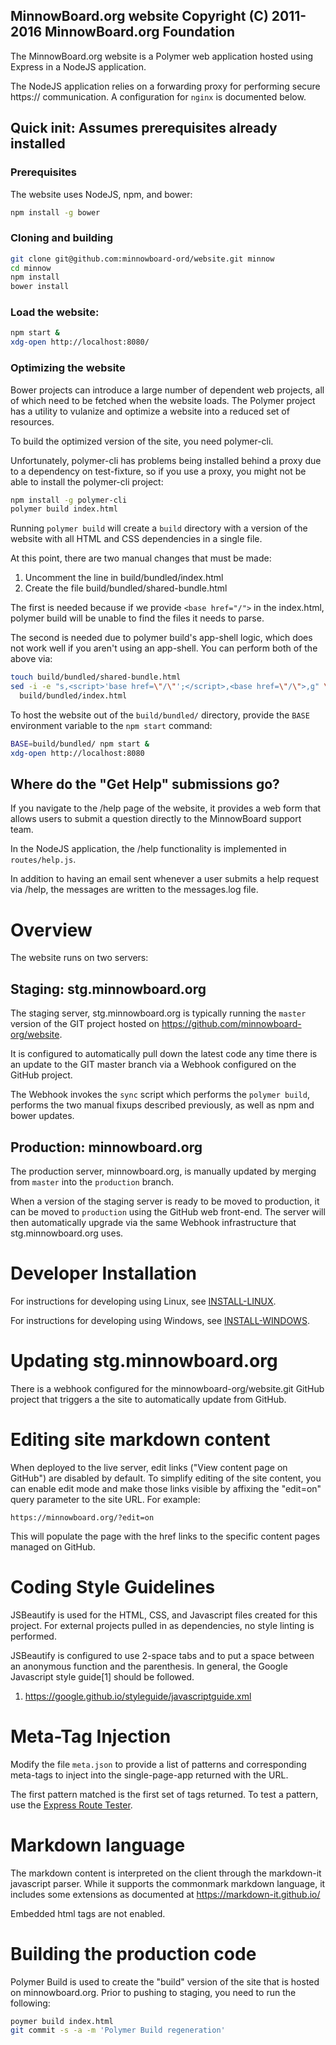 MinnowBoard.org website
Copyright (C) 2011-2016 MinnowBoard.org Foundation
---

The MinnowBoard.org website is a Polymer web application hosted using
Express in a NodeJS application.

The NodeJS application relies on a forwarding proxy for performing
secure https:// communication. A configuration for `nginx` is documented
below.


## Quick init: Assumes prerequisites already installed

### Prerequisites

The website uses NodeJS, npm, and bower:

```bash
npm install -g bower
```

### Cloning and building

```bash
git clone git@github.com:minnowboard-ord/website.git minnow
cd minnow
npm install
bower install
```

### Load the website:

```bash
npm start &
xdg-open http://localhost:8080/
```

### Optimizing the website
Bower projects can introduce a large number of dependent web projects,
all of which need to be fetched when the website loads. The Polymer
project has a utility to vulanize and optimize a website into a reduced
set of resources.

To build the optimized version of the site, you need polymer-cli.

Unfortunately, polymer-cli has problems being installed behind a
proxy due to a dependency on test-fixture, so if you use a proxy, you
might not be able to install the polymer-cli project:

```bash
npm install -g polymer-cli
polymer build index.html
```

Running `polymer build` will create a `build` directory with a version
of the website with all HTML and CSS dependencies in a single file.

At this point, there are two manual changes that must be made:

1. Uncomment the <base href="/"> line in build/bundled/index.html
2. Create the file build/bundled/shared-bundle.html

The first is needed because if we provide `<base href="/">` in the
index.html, polymer build will be unable to find the files it needs
to parse.

The second is needed due to polymer build's app-shell logic, which
does not work well if you aren't using an app-shell. You can perform
both of the above via:

```bash
touch build/bundled/shared-bundle.html
sed -i -e "s,<script>'base href=\"/\"';</script>,<base href=\"/\">,g" \
  build/bundled/index.html
```

To host the website out of the `build/bundled/` directory, provide the
`BASE` environment variable to the `npm start` command:

```bash
BASE=build/bundled/ npm start &
xdg-open http://localhost:8080
```

## Where do the "Get Help" submissions go?

If you navigate to the /help page of the website, it provides a web
form that allows users to submit a question directly to the MinnowBoard
support team.

In the NodeJS application, the /help functionality is implemented in
`routes/help.js`.

In addition to having an email sent whenever a user submits a help request
via /help, the messages are written to the messages.log file.


# Overview

The website runs on two servers:


## Staging: stg.minnowboard.org  

The staging server, stg.minnowboard.org is typically running the `master`
version of the GIT project hosted on https://github.com/minnowboard-org/website.

It is configured to automatically pull down the latest code any time there is
an update to the GIT master branch via a Webhook configured on the GitHub project.

The Webhook invokes the `sync` script which performs the `polymer build`, performs
the two manual fixups described previously, as well as npm and bower updates.


## Production: minnowboard.org

The production server, minnowboard.org, is manually updated by merging from
`master` into the `production` branch.

When a version of the staging server is ready to be moved to production, it
can be moved to `production` using the GitHub web front-end. The server will
then automatically upgrade via the same Webhook infrastructure that
stg.minnowboard.org uses.


# Developer Installation

For instructions for developing using Linux, see [INSTALL-LINUX](INSTALL-LINUX.md).

For instructions for developing using Windows, see [INSTALL-WINDOWS](INSTALL-WINDOWS.md).


# Updating stg.minnowboard.org

There is a webhook configured for the minnowboard-org/website.git GitHub
project that triggers a the site to automatically update from GitHub.


# Editing site markdown content

When deployed to the live server, edit links ("View content page on GitHub") are
disabled by default. To simplify editing of the site content, you can enable
edit mode and make those links visible by affixing the "edit=on" query
parameter to the site URL. For example:

    https://minnowboard.org/?edit=on

This will populate the page with the href links to the specific content pages
managed on GitHub.


# Coding Style Guidelines

JSBeautify is used for the HTML, CSS, and Javascript files created for this
project. For external projects pulled in as dependencies, no style linting
is performed.

JSBeautify is configured to use 2-space tabs and to put a space between an
anonymous function and the parenthesis. In general, the Google Javascript
style guide[1] should be followed.

1. https://google.github.io/styleguide/javascriptguide.xml

# Meta-Tag Injection

Modify the file `meta.json` to provide a list of patterns and corresponding
meta-tags to inject into the single-page-app returned with the URL.

The first pattern matched is the first set of tags returned.
To test a pattern, use the [Express Route Tester](http://forbeslindesay.github.io/express-route-tester/).

# Markdown language

The markdown content is interpreted on the client through the markdown-it
javascript parser.  While it supports the commonmark markdown language, it
includes some extensions as documented at https://markdown-it.github.io/

Embedded html tags are not enabled.


# Building the production code

Polymer Build is used to create the "build" version of the site that is hosted
on minnowboard.org. Prior to pushing to staging, you need to run the following:

```bash
poymer build index.html
git commit -s -a -m 'Polymer Build regeneration'
```
